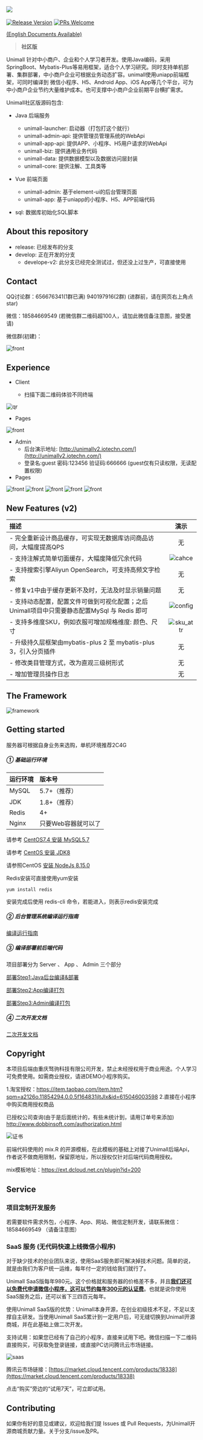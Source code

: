 ![](https://unimall-asset.oss-cn-beijing.aliyuncs.com/readme/banner.png)
---

 [![Release Version](https://img.shields.io/badge/release-2.0.0-brightgreen.svg)](https://gitee.com/iotechn/unimall) [![PRs Welcome](https://img.shields.io/badge/PRs-welcome-brightgreen.svg)](https://gitee.com/iotechn/unimall/pulls)


[(English Documents Available)](readme_en.md)

> **社区版**

Unimall 针对中小商户、企业和个人学习者开发。使用Java编码，采用SpringBoot、Mybatis-Plus等易用框架，适合个人学习研究。同时支持单机部署、集群部署，中小商户企业可根据业务动态扩容。unimall使用uniapp前端框架，可同时编译到 微信小程序、H5、Android App、iOS App等几个平台，可为中小商户企业节约大量维护成本。也可支撑中小商户企业前期平台横扩需求。

Unimall社区版源码包含:

- Java 后端服务
    - unimall-launcher: 启动器（打包打这个就行）
    - unimall-admin-api: 提供管理员管理系统的WebApi
    - unimall-app-api: 提供APP、小程序、H5用户请求的WebApi
    - unimall-biz: 提供通用业务代码
    - unimall-data: 提供数据模型以及数据访问层封装
    - unimall-core: 提供注解、工具类等
    
- Vue 前端页面
    - unimall-admin: 基于element-ui的后台管理页面
    - unimall-app: 基于uniapp的小程序、H5、APP前端代码

- sql: 数据库初始化SQL脚本

## About this repository

- release: 已经发布的分支
- develop: 正在开发的分支
   - develope-v2: 此分支已经完全测试过，但还没上过生产，可直接使用

## Contact

QQ讨论群：656676341(1群已满) 940197916(2群) (进群前，请在网页右上角点star)

微信：18584669549 (若微信群二维码超100人，请加此微信备注意图，接受邀请)

微信群(初建)：

![front](https://unimall-asset.oss-cn-beijing.aliyuncs.com/readme/wx.png)

## Experience

- Client
  
  - 扫描下面二维码体验不同终端
  

![qr](https://unimall-asset.oss-cn-beijing.aliyuncs.com/readme/qr.png)

- Pages

![front](https://unimall-asset.oss-cn-beijing.aliyuncs.com/readme/front.jpg)

- Admin
  - 后台演示地址: [http://unimallv2.iotechn.com/](http://unimallv2.iotechn.com/)
  - 登录名:guest 密码:123456 验证码:666666 (guest仅有只读权限，无读配置权限)
- Pages

![front](https://unimall-asset.oss-cn-beijing.aliyuncs.com/readme/b1.png)
![front](https://unimall-asset.oss-cn-beijing.aliyuncs.com/readme/b2.png)
![front](https://unimall-asset.oss-cn-beijing.aliyuncs.com/readme/b3.png)
![front](https://unimall-asset.oss-cn-beijing.aliyuncs.com/readme/b4.png)
![front](https://unimall-asset.oss-cn-beijing.aliyuncs.com/readme/b5.png)


## New Features (v2)
| 描述 | 演示 |
|:--------|:-------:|
| - 完全重新设计商品缓存，可实现无数据库访问商品访问，大幅度提高QPS | 无 |
| - 支持注解式简单切面缓存，大幅度降低冗余代码 | ![cahce](https://unimall-asset.oss-cn-beijing.aliyuncs.com/readme/cache.png) |
| - 支持搜索引擎Aliyun OpenSearch，可支持高频文字检索 | 无 |
| - 修复v1中由于缓存更新不及时，无法及时显示销量问题 | 无 |
| - 支持动态配置，配置文件可做到可视化配置；之后Unimall项目中只需要静态配置MySql 与 Redis 即可 | ![config](https://unimall-asset.oss-cn-beijing.aliyuncs.com/readme/config.png) |
| - 支持多维度SKU，例如衣服可增加规格维度: 颜色、尺寸| ![sku_attr](https://unimall-asset.oss-cn-beijing.aliyuncs.com/readme/sku_attr.png) |
| - 升级持久层框架由mybatis-plus 2 至 mybatis-plus 3，引入分页插件 | 无 |
| - 修改类目管理方式，改为直观三级树形式 | 无 |
| - 增加管理员操作日志 | 无 |



## The Framework

![framework](https://unimall-asset.oss-cn-beijing.aliyuncs.com/readme/framework.png)



## Getting started


服务器可根据自身业务来选购，单机环境推荐2C4G

##### ① 基础运行环境

| 运行环境 | 版本号 |
|:--------|:--------|
|  MySQL   |  5.7+（推荐）  |
|  JDK   |  1.8+（推荐）  |
|  Redis   |  4+   |
|  Nginx  |  只要Web容器就可以了  |

请参考 [CentOS7.4 安装 MySQL5.7](https://github.com/iotechn/document-basic/blob/master/CentOS7.4_Install_MySQL5.7.md)

请参考 [CentOS 安装 JDK8](https://github.com/iotechn/document-basic/blob/master/CentOS_Install_JDK8.md)

请参照CentOS [安装 NodeJs 8.15.0](https://github.com/iotechn/document-basic/blob/master/CentOS_Install_NodeJS_8.15.0.md)

Redis安装可直接使用yum安装 

	yum install redis

安装完成后使用 redis-cli 命令，若能进入，则表示redis安装完成

##### ② 后台管理系统编译运行指南

[编译运行指南](doc/run.md)

##### ③ 编译部署前后端代码

项目部署分为 Server 、 App 、 Admin 三个部分

[部署Step1:Java后台编译&部署](doc/server.md)

[部署Step2:App编译打包](doc/app.md)

[部署Step3:Admin编译打包](doc/admin.md)

##### ④ 二次开发文档

[二次开发文档](doc/2develop.md)

## Copyright

本项目后端由重庆驽驹科技有限公司开发，禁止未经授权用于商业用途。个人学习可免费使用。如需商业授权，请进DEMO小程序购买。

1.淘宝授权：https://item.taobao.com/item.htm?spm=a2126o.11854294.0.0.5f164831jltJlx&id=615046003598 2.直接在小程序中购买商用授权商品

已授权公司查询(由于是后面统计的，有些未统计到，请用订单号来添加)
http://www.dobbinsoft.com/authorization.html

![证书](https://unimall-asset.oss-cn-beijing.aliyuncs.com/readme/cert.jpg)

前端代码使用的 mix.R 的开源模板，在此模板的基础上对接了Unimall后端Api，作者说不做商用限制，保留原地址，所以授权仅针对后端代码商用授权。

mix模板地址：https://ext.dcloud.net.cn/plugin?id=200

## Service

### 项目定制开发服务

若需要软件需求外包，小程序、App、网站、微信定制开发，请联系微信：18584669549 （请备注意图）

### SaaS 服务 (无代码快速上线微信小程序)

对于缺少技术的创业团队来说，使用SaaS服务即可解决掉技术问题。简单的说，就是由我们为客户统一运维，每年付一定的钱给我们就行了。

Unimall SaaS版每年980元。这个价格就和服务器的价格差不多，并且<u>**我们还可以免费代申请微信小程序，这可以节约每年300元的认证费**</u>。也就是说你使用SaaS服务之后，还可以省下三四百元每年。

使用Unimall SaaS版的优势：Unimall本身开源，在创业初级技术不足，不足以支撑自主研发。当使用Unimall SaaS累计到一定用户后，可无缝切换到Unimall开源商城，并在此基础上做二次开发。

支持试用：如果您已经有了自己的小程序，直接来试用下吧。微信扫描一下二维码直接购买，可获取免登录链接，或直接PC访问腾讯云市场链接。

![saas](https://unimall-asset.oss-cn-beijing.aliyuncs.com/readme/saas.png)

腾讯云市场链接：[https://market.cloud.tencent.com/products/18338](https://market.cloud.tencent.com/products/18338)

点击“购买”旁边的“试用7天”，可立即试用。

## Contributing

如果你有好的意见或建议，欢迎给我们提 Issues 或 Pull Requests，为Unimall开源商城贡献力量。关于分支/issue及PR。
